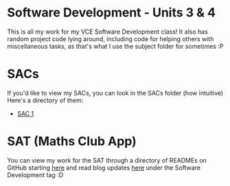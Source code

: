 # Software Development - Units 3 & 4

This is all my work for my VCE Software Development class! It also has random project code lying around, including code
for helping others with miscellaneous tasks, as that's what I use the subject folder for sometimes :P

# SACs

If you'd like to view my SACs, you can look in the SACs folder (how intuitive) <br>
Here's a directory of them:

- [SAC 1](AOS2%20Programming/Code/SACs/SAC1%20Garv%20Shah/README.md)

# SAT (Maths Club App)

You can view my work for the SAT through a directory of READMEs on GitHub starting [here](SAT/README.md) and read
blog updates [here](https://garv-shah.vercel.app) under the Software Development tag :D
